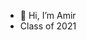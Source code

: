 - 👋 Hi, I’m Amir 
- Class of 2021


<!---
amirreza43/amirreza43 is a ✨ special ✨ repository because its `README.md` (this file) appears on your GitHub profile.
You can click the Preview link to take a look at your changes.
--->

